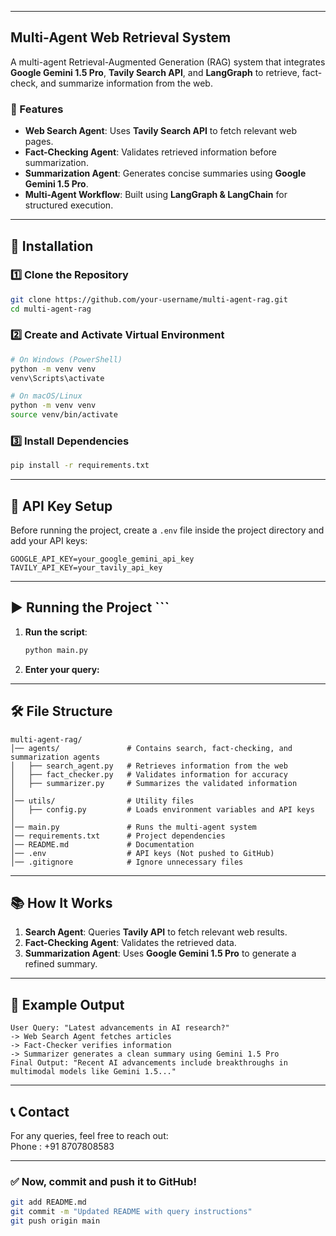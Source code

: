

---

## **Multi-Agent Web Retrieval System**  
A multi-agent Retrieval-Augmented Generation (RAG) system that integrates **Google Gemini 1.5 Pro**, **Tavily Search API**, and **LangGraph** to retrieve, fact-check, and summarize information from the web.  

### **📌 Features**
- **Web Search Agent**: Uses **Tavily Search API** to fetch relevant web pages.  
- **Fact-Checking Agent**: Validates retrieved information before summarization.  
- **Summarization Agent**: Generates concise summaries using **Google Gemini 1.5 Pro**.  
- **Multi-Agent Workflow**: Built using **LangGraph & LangChain** for structured execution.  

---

## **🚀 Installation**
### **1️⃣ Clone the Repository**
```sh
git clone https://github.com/your-username/multi-agent-rag.git
cd multi-agent-rag
```

### **2️⃣ Create and Activate Virtual Environment**
```sh
# On Windows (PowerShell)
python -m venv venv
venv\Scripts\activate

# On macOS/Linux
python -m venv venv
source venv/bin/activate
```

### **3️⃣ Install Dependencies**
```sh
pip install -r requirements.txt
```

---

## **🔑 API Key Setup**
Before running the project, create a `.env` file inside the project directory and add your API keys:  

```env
GOOGLE_API_KEY=your_google_gemini_api_key
TAVILY_API_KEY=your_tavily_api_key
```

---

## **▶️ Running the Project**  ```
1. **Run the script**:
   ```sh
   python main.py
   ```
2. **Enter your query:** 
---

## **🛠 File Structure**
```
multi-agent-rag/
│── agents/               # Contains search, fact-checking, and summarization agents
│   ├── search_agent.py   # Retrieves information from the web
│   ├── fact_checker.py   # Validates information for accuracy
│   ├── summarizer.py     # Summarizes the validated information
│
│── utils/                # Utility files
│   ├── config.py         # Loads environment variables and API keys
│
│── main.py               # Runs the multi-agent system
│── requirements.txt      # Project dependencies
│── README.md             # Documentation
│── .env                  # API keys (Not pushed to GitHub)
│── .gitignore            # Ignore unnecessary files
```

---

## **📚 How It Works**
1. **Search Agent**: Queries **Tavily API** to fetch relevant web results.  
2. **Fact-Checking Agent**: Validates the retrieved data.  
3. **Summarization Agent**: Uses **Google Gemini 1.5 Pro** to generate a refined summary.  

---

## **📌 Example Output**
```
User Query: "Latest advancements in AI research?"
-> Web Search Agent fetches articles
-> Fact-Checker verifies information
-> Summarizer generates a clean summary using Gemini 1.5 Pro
Final Output: "Recent AI advancements include breakthroughs in multimodal models like Gemini 1.5..."
```

---

## **📞 Contact**
For any queries, feel free to reach out:  
Phone : +91 8707808583  

---

### **✅ Now, commit and push it to GitHub!**
```sh
git add README.md
git commit -m "Updated README with query instructions"
git push origin main
```


